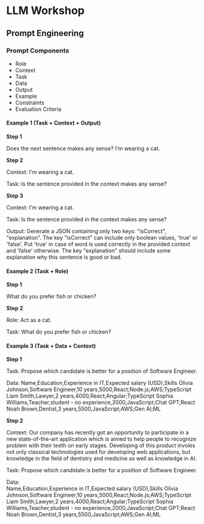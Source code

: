 # LLM Workshop

## Prompt Engineering

### Prompt Components
- Role
- Context
- Task
- Data
- Output
- Example
- Constraints
- Evaluation Criteria

#### Example 1 (Task + Context + Output)

**Step 1**

Does the next sentence makes any sense? I'm wearing a cat.

**Step 2**

Context: I'm wearing a cat.

Task: Is the sentence provided in the context makes any sense?

**Step 3**

Context: I'm wearing a cat.

Task: Is the sentence provided in the context makes any sense?

Output: Generate a JSON containing only two keys: "isCorrect", "explanation". The key "isCorrect" can include only boolean values, 'true' or 'false'. Put 'true' in case of word is used correctly in the provided context and 'false' otherwise. The key "explanation" should include some explanation why this sentence is good or bad.

#### Example 2 (Task + Role)

**Step 1**

What do you prefer fish or chicken?

**Step 2**

Role: Act as a cat.

Task: What do you prefer fish or chicken?

#### Example 3 (Task + Data + Context)

**Step 1**

Task: Propose which candidate is better for a position of Software Engineer.

Data:
Name,Education,Experience in IT,Expected salary (USD),Skills
Olivia Johnson,Software Engineer,10 years,5000,React;Node.js;AWS;TypeScript
Liam Smith,Lawyer,2 years,4000,React;Angular;TypeScript
Sophia Williams,Teacher,student - no experience,2000,JavaScript;Chat GPT;React
Noah Brown,Dentist,3 years,5500,JavaScript;AWS;Gen AI;ML

**Step 2**

Context: Our company has recently got an opportunity to participate in a new state-of-the-art application which is aimed to help people to recognize problem with their teeth on early stages. Developing of this product involes not only classical technologies used for developing web applications, but knowledge in the field of dentistry and medicine as well as knowledge in AI.

Task: Propose which candidate is better for a position of Software Engineer.

Data: \
Name,Education,Experience in IT,Expected salary (USD),Skills
Olivia Johnson,Software Engineer,10 years,5000,React;Node.js;AWS;TypeScript
Liam Smith,Lawyer,2 years,4000,React;Angular;TypeScript
Sophia Williams,Teacher,student - no experience,2000,JavaScript;Chat GPT;React
Noah Brown,Dentist,3 years,5500,JavaScript;AWS;Gen AI;ML
